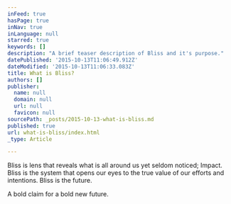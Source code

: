 ```yaml
---
inFeed: true
hasPage: true
inNav: true
inLanguage: null
starred: true
keywords: []
description: "A brief teaser description of Bliss and it's purpose."
datePublished: '2015-10-13T11:06:49.912Z'
dateModified: '2015-10-13T11:06:33.083Z'
title: What is Bliss?
authors: []
publisher:
  name: null
  domain: null
  url: null
  favicon: null
sourcePath: _posts/2015-10-13-what-is-bliss.md
published: true
url: what-is-bliss/index.html
_type: Article

---
```

Bliss is lens that reveals what is all around us yet seldom noticed; Impact. Bliss is the system that opens our eyes to the true value of our efforts and intentions. Bliss is the future.

A bold claim for a bold new future.